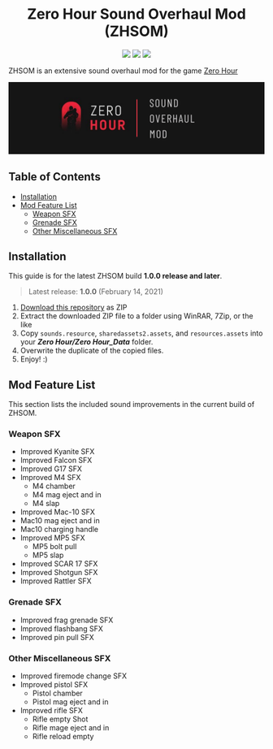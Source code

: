 <h1 align="center">Zero Hour Sound Overhaul Mod (ZHSOM) </h1>
<p align="center">
  <img src="https://img.shields.io/badge/MAINTAINED-YES-green?style=for-the-badge">
  <img src="https://img.shields.io/badge/LICENSE-MIT-blue?style=for-the-badge">
  <img src="https://img.shields.io/github/issues/VaughnValle/zhsom?style=for-the-badge">
   
  ZHSOM is an extensive sound overhaul mod for the game [Zero Hour](https://store.steampowered.com/app/1359090/Zero_Hour)
</p>

[![ZHSOM](https://raw.githubusercontent.com/VaughnValle/demo/master/zhsom_header.png "ZHSOM Header")](https://store.steampowered.com/app/1359090/Zero_Hour)

## Table of Contents 
- [Installation](#installation)
- [Mod Feature List](#mod-feature-list)
  - [Weapon SFX](#weapon-sfx)
  - [Grenade SFX](#grenade-sfx)
  - [Other Miscellaneous SFX](#other-miscellaneous-sfx)

## Installation

This guide is for the latest ZHSOM build **1.0.0 release and later**.

> Latest release: **1.0.0** (February 14, 2021)

1. [Download this repository](https://github.com/VaughnValle/zhsom/archive/main.zip) as ZIP 
2. Extract the downloaded ZIP file to a folder using WinRAR, 7Zip, or the like
3. Copy `sounds.resource`, `sharedassets2.assets`, and `resources.assets` into your ***Zero Hour/Zero Hour_Data*** folder.
4. Overwrite the duplicate of the copied files.
5. Enjoy! :)

## Mod Feature List

This section lists the included sound improvements in the current build of ZHSOM.

### Weapon SFX

- Improved Kyanite SFX
- Improved Falcon SFX
- Improved G17 SFX
- Improved M4 SFX
  - M4 chamber
  - M4 mag eject and in
  - M4 slap
- Improved Mac-10 SFX
- Mac10 mag eject and in
- Mac10 charging handle
- Improved MP5 SFX
  - MP5 bolt pull
  - MP5 slap
- Improved SCAR 17 SFX
- Improved Shotgun SFX
- Improved Rattler SFX

### Grenade SFX
- Improved frag grenade SFX
- Improved flashbang SFX
- Improved pin pull SFX

### Other Miscellaneous SFX
- Improved firemode change SFX
- Improved pistol SFX
  - Pistol chamber
  - Pistol mag eject and in
- Improved rifle SFX
  - Rifle empty Shot
  - Rifle mage eject and in
  - Rifle reload empty

